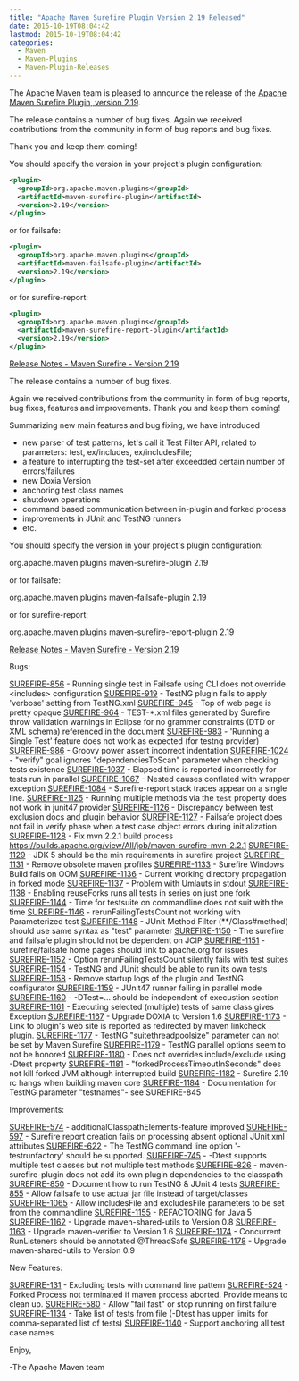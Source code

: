 ```yaml
---
title: "Apache Maven Surefire Plugin Version 2.19 Released"
date: 2015-10-19T08:04:42
lastmod: 2015-10-19T08:04:42
categories:
  - Maven
  - Maven-Plugins
  - Maven-Plugin-Releases
---
```

The Apache Maven team is pleased to announce the release of the 
[Apache Maven Surefire Plugin, version 2.19](http://maven.apache.org/plugins/maven-surefire-plugin/).

The release contains a number of bug fixes.
Again we received contributions from the community in form of bug reports
and bug fixes.

Thank you and keep them coming!


You should specify the version in your project's plugin configuration:

```xml
<plugin>
  <groupId>org.apache.maven.plugins</groupId>
  <artifactId>maven-surefire-plugin</artifactId>
  <version>2.19</version>
</plugin>
```

or for failsafe:

```xml
<plugin>
  <groupId>org.apache.maven.plugins</groupId>
  <artifactId>maven-failsafe-plugin</artifactId>
  <version>2.19</version>
</plugin>
```

or for surefire-report:

```xml
<plugin>
  <groupId>org.apache.maven.plugins</groupId>
  <artifactId>maven-surefire-report-plugin</artifactId>
  <version>2.19</version>
</plugin>
```


<!-- more -->

[Release Notes - Maven Surefire - Version 2.19](http://jira.codehaus.org/secure/ReleaseNote.jspa?projectId=10541&version=20814)

The release contains a number of bug fixes.

Again we received contributions from the community in form of bug reports,
bug fixes, features and improvements.
Thank you and keep them coming!

Summarizing new main features and bug fixing, we have introduced
 * new parser of test patterns, let's call it Test Filter API, related to parameters: test, ex/includes, ex/includesFile;
 * a feature to interrupting the test-set after exceedded certain number of errors/failures
 * new Doxia Version
 * anchoring test class names
 * shutdown operations
 * command based communication between in-plugin and forked process
 * improvements in JUnit and TestNG runners
 * etc.

You should specify the version in your project's plugin configuration:

<plugin>
  <groupId>org.apache.maven.plugins</groupId>
  <artifactId>maven-surefire-plugin</artifactId>
  <version>2.19</version>
</plugin>

or for failsafe:

<plugin>
  <groupId>org.apache.maven.plugins</groupId>
  <artifactId>maven-failsafe-plugin</artifactId>
  <version>2.19</version>
</plugin>

or for surefire-report:

<plugin>
  <groupId>org.apache.maven.plugins</groupId>
  <artifactId>maven-surefire-report-plugin</artifactId>
  <version>2.19</version>
</plugin>


[Release Notes - Maven Surefire - Version 2.19](https://issues.apache.org/jira/secure/ReleaseNote.jspa?projectId=12317927&version=12331679)

Bugs:

[SUREFIRE-856](https://issues.apache.org/jira/browse/SUREFIRE-856) - Running single test in Failsafe using CLI does not override &lt;includes&gt; configuration
[SUREFIRE-919](https://issues.apache.org/jira/browse/SUREFIRE-919) - TestNG plugin fails to apply &#39;verbose&#39; setting from TestNG.xml
[SUREFIRE-945](https://issues.apache.org/jira/browse/SUREFIRE-945) - Top of web page is pretty opaque
[SUREFIRE-964](https://issues.apache.org/jira/browse/SUREFIRE-964) - TEST-*.xml files generated by Surefire throw validation warnings in Eclipse for no grammer constraints (DTD or XML schema) referenced in the document
[SUREFIRE-983](https://issues.apache.org/jira/browse/SUREFIRE-983) - &#39;Running a Single Test&#39; feature does not work as expected (for testng provider)
[SUREFIRE-986](https://issues.apache.org/jira/browse/SUREFIRE-986) - Groovy power assert incorrect indentation
[SUREFIRE-1024](https://issues.apache.org/jira/browse/SUREFIRE-1024) - &quot;verify&quot; goal ignores &quot;dependenciesToScan&quot; parameter when checking tests existence
[SUREFIRE-1037](https://issues.apache.org/jira/browse/SUREFIRE-1037) - Elapsed time is reported incorrectly for tests run in parallel
[SUREFIRE-1067](https://issues.apache.org/jira/browse/SUREFIRE-1067) - Nested causes conflated with wrapper exception
[SUREFIRE-1084](https://issues.apache.org/jira/browse/SUREFIRE-1084) - Surefire-report stack traces appear on a single line.
[SUREFIRE-1125](https://issues.apache.org/jira/browse/SUREFIRE-1125) - Running multiple methods via the `test` property does not work in junit47 provider 
[SUREFIRE-1126](https://issues.apache.org/jira/browse/SUREFIRE-1126) - Discrepancy between test exclusion docs and plugin behavior
[SUREFIRE-1127](https://issues.apache.org/jira/browse/SUREFIRE-1127) - Failsafe project does not fail in verify phase when a test case object errors during initialization
[SUREFIRE-1128](https://issues.apache.org/jira/browse/SUREFIRE-1128) - Fix mvn 2.2.1 build process https://builds.apache.org/view/All/job/maven-surefire-mvn-2.2.1
[SUREFIRE-1129](https://issues.apache.org/jira/browse/SUREFIRE-1129) - JDK 5 should be the min requirements in surefire project
[SUREFIRE-1131](https://issues.apache.org/jira/browse/SUREFIRE-1131) - Remove obsolete maven profiles
[SUREFIRE-1133](https://issues.apache.org/jira/browse/SUREFIRE-1133) - Surefire Windows Build fails on OOM
[SUREFIRE-1136](https://issues.apache.org/jira/browse/SUREFIRE-1136) - Current working directory propagation in forked mode
[SUREFIRE-1137](https://issues.apache.org/jira/browse/SUREFIRE-1137) - Problem with Umlauts in stdout
[SUREFIRE-1138](https://issues.apache.org/jira/browse/SUREFIRE-1138) - Enabling reuseForks runs all tests in series on just one fork
[SUREFIRE-1144](https://issues.apache.org/jira/browse/SUREFIRE-1144) - Time for testsuite on commandline does not suit with the time
[SUREFIRE-1146](https://issues.apache.org/jira/browse/SUREFIRE-1146) - rerunFailingTestsCount not working with Parameterized test
[SUREFIRE-1148](https://issues.apache.org/jira/browse/SUREFIRE-1148) - JUnit Method Filter (**/Class#method) should use same syntax as &quot;test&quot; parameter
[SUREFIRE-1150](https://issues.apache.org/jira/browse/SUREFIRE-1150) - The surefire and failsafe plugin should not be dependent on JCIP
[SUREFIRE-1151](https://issues.apache.org/jira/browse/SUREFIRE-1151) - surefire/failsafe home pages should link to apache.org for issues
[SUREFIRE-1152](https://issues.apache.org/jira/browse/SUREFIRE-1152) - Option rerunFailingTestsCount silently fails with test suites
[SUREFIRE-1154](https://issues.apache.org/jira/browse/SUREFIRE-1154) - TestNG and JUnit should be able to run its own tests
[SUREFIRE-1158](https://issues.apache.org/jira/browse/SUREFIRE-1158) - Remove startup logs of the plugin and TestNG configurator
[SUREFIRE-1159](https://issues.apache.org/jira/browse/SUREFIRE-1159) - JUnit47 runner failing in parallel mode
[SUREFIRE-1160](https://issues.apache.org/jira/browse/SUREFIRE-1160) - -DTest=... should be independent of execustion section
[SUREFIRE-1161](https://issues.apache.org/jira/browse/SUREFIRE-1161) - Executing selected (multiple) tests of same class gives Exception
[SUREFIRE-1167](https://issues.apache.org/jira/browse/SUREFIRE-1167) - Upgrade DOXIA to Version 1.6
[SUREFIRE-1173](https://issues.apache.org/jira/browse/SUREFIRE-1173) - Link to plugin&#39;s web site is reported as redirected by maven linkcheck plugin.
[SUREFIRE-1177](https://issues.apache.org/jira/browse/SUREFIRE-1177) - TestNG &quot;suitethreadpoolsize&quot; parameter can not be set by Maven Surefire
[SUREFIRE-1179](https://issues.apache.org/jira/browse/SUREFIRE-1179) - TestNG parallel options seem to not be honored
[SUREFIRE-1180](https://issues.apache.org/jira/browse/SUREFIRE-1180) - Does not overrides include/exclude using -Dtest property
[SUREFIRE-1181](https://issues.apache.org/jira/browse/SUREFIRE-1181) - &quot;forkedProcessTimeoutInSeconds&quot; does not kill forked JVM although interrupted build
[SUREFIRE-1182](https://issues.apache.org/jira/browse/SUREFIRE-1182) - Surefire 2.19 rc hangs when building maven core
[SUREFIRE-1184](https://issues.apache.org/jira/browse/SUREFIRE-1184) - Documentation for TestNG parameter &quot;testnames&quot;- see SUREFIRE-845

Improvements:

[SUREFIRE-574](https://issues.apache.org/jira/browse/SUREFIRE-574) - additionalClasspathElements-feature improved
[SUREFIRE-597](https://issues.apache.org/jira/browse/SUREFIRE-597) - Surefire report creation fails on processing absent optional JUnit xml attributes
[SUREFIRE-622](https://issues.apache.org/jira/browse/SUREFIRE-622) - The TestNG command line option &#39;-testrunfactory&#39; should be supported.
[SUREFIRE-745](https://issues.apache.org/jira/browse/SUREFIRE-745) - -Dtest supports multiple test classes but not multiple test methods
[SUREFIRE-826](https://issues.apache.org/jira/browse/SUREFIRE-826) - maven-surefire-plugin does not add its own plugin dependencies to the classpath
[SUREFIRE-850](https://issues.apache.org/jira/browse/SUREFIRE-850) - Document how to run TestNG &amp; JUnit 4 tests
[SUREFIRE-855](https://issues.apache.org/jira/browse/SUREFIRE-855) - Allow failsafe to use actual jar file instead of target/classes
[SUREFIRE-1065](https://issues.apache.org/jira/browse/SUREFIRE-1065) - Allow includesFile and excludesFile parameters to be set from the commandline
[SUREFIRE-1155](https://issues.apache.org/jira/browse/SUREFIRE-1155) - REFACTORING for Java 5
[SUREFIRE-1162](https://issues.apache.org/jira/browse/SUREFIRE-1162) - Upgrade maven-shared-utils to Version 0.8
[SUREFIRE-1163](https://issues.apache.org/jira/browse/SUREFIRE-1163) - Upgrade maven-verifier to Version 1.6
[SUREFIRE-1174](https://issues.apache.org/jira/browse/SUREFIRE-1174) - Concurrent RunListeners should be annotated @ThreadSafe
[SUREFIRE-1178](https://issues.apache.org/jira/browse/SUREFIRE-1178) - Upgrade maven-shared-utils to Version 0.9

New Features:

[SUREFIRE-131](https://issues.apache.org/jira/browse/SUREFIRE-131) - Excluding tests with command line pattern
[SUREFIRE-524](https://issues.apache.org/jira/browse/SUREFIRE-524) - Forked Process not terminated if maven process aborted. Provide means to clean up.
[SUREFIRE-580](https://issues.apache.org/jira/browse/SUREFIRE-580) - Allow &quot;fail fast&quot; or stop running on first failure
[SUREFIRE-1134](https://issues.apache.org/jira/browse/SUREFIRE-1134) - Take list of tests from file (-Dtest has upper limits for comma-separated list of tests)
[SUREFIRE-1140](https://issues.apache.org/jira/browse/SUREFIRE-1140) - Support anchoring all test case names


Enjoy,

-The Apache Maven team

